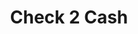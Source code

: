 ---
title: Check 2 Cash
slug: check-2-cash
updated-on: '2024-05-30T13:44:31.749Z'
created-on: '2024-05-30T13:41:46.671Z'
published-on: '2024-05-30T13:54:32.469Z'
f_city-state-2:
- cms/city/hayward-ca.md
- cms/city/sunnyvale-ca.md
- cms/city/pamona-ca.md
- cms/city/campbell-ca.md
- cms/city/escanaba-mi.md
- cms/city/hernando-ms.md
- cms/city/fort-smith-ar.md
- cms/city/olive-branch-ms.md
f_locations:
- cms/payday-loan/check-2-cash-10165.md
- cms/payday-loan/check-2-cash-10166.md
- cms/payday-loan/check-2-cash-10167.md
- cms/payday-loan/check-2-cash-10168.md
- cms/payday-loan/check-2-cash-10169.md
- cms/payday-loan/check-2-cash-10170.md
- cms/payday-loan/check-2-cash-10171.md
- cms/payday-loan/check-2-cash-10172.md
- cms/payday-loan/check-2-cash-10173.md
f_states:
- cms/state/california.md
- cms/state/michigan.md
- cms/state/mississippi.md
- cms/state/arkansas.md
layout: '[company].html'
tags: company
---